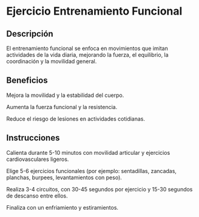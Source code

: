 # Ejercicio Entrenamiento Funcional

## Descripción

El entrenamiento funcional se enfoca en movimientos que imitan actividades de la vida diaria, mejorando la fuerza, el equilibrio, la coordinación y la movilidad general.

## Beneficios

Mejora la movilidad y la estabilidad del cuerpo.

Aumenta la fuerza funcional y la resistencia.

Reduce el riesgo de lesiones en actividades cotidianas.

## Instrucciones

Calienta durante 5-10 minutos con movilidad articular y ejercicios cardiovasculares ligeros.

Elige 5-6 ejercicios funcionales (por ejemplo: sentadillas, zancadas, planchas, burpees, levantamientos con peso).

Realiza 3-4 circuitos, con 30-45 segundos por ejercicio y 15-30 segundos de descanso entre ellos.

Finaliza con un enfriamiento y estiramientos.